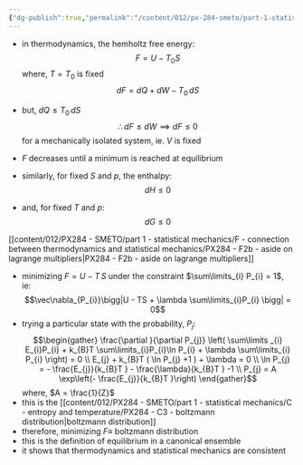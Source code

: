 ```yaml
---
{"dg-publish":true,"permalink":"/content/012/px-284-smeto/part-1-statistical-mechanics/f-connection-between-thermodynamics-and-statistical-mechanics/px-284-f2a-systems-with-fixed-t-and-v-or-canonical-ensemble/","noteIcon":"1","created":"2025-08-27T13:14:32.657+01:00","updated":"2025-01-03T13:10:26.000+00:00"}
---
```


- in thermodynamics, the hemholtz free energy:
$$F = U - T_{0}S$$
	where, $T = T_{0}$ is fixed
$$ dF  = dQ  + dW - T_{0}\,dS$$
- but, $dQ \leq T_{0}\, dS$
$$\therefore dF \leq dW \implies dF\leq 0$$
	for a mechanically isolated system, ie. $V$ is fixed
- $F$ decreases until a minimum is reached at equilibrium

- similarly, for fixed $S$ and $p$, the enthalpy:
$$dH \leq 0$$
- and, for fixed $T$ and $p:$
$$dG \leq 0$$

[[content/012/PX284 - SMETO/part 1 - statistical mechanics/F - connection between thermodynamics and statistical mechanics/PX284 - F2b - aside on lagrange multipliers\|PX284 - F2b - aside on lagrange multipliers]]

- minimizing $F = U - T\,S$ under the constraint $\sum\limits_{i} P_{i} = 1$, ie: 
$$\vec\nabla_{P_{i}}\bigg|U - TS + \lambda \sum\limits_{i}P_{i} \bigg| = 0$$
- trying a particular state with the probability, $P_{j}:$
$$\begin{gather}
\frac{\partial }{\partial P_{j}} \left( \sum\limits _{i} E_{i}P_{i} + k_{B}T \sum\limits_{i}P_{i}\ln P_{i} + \lambda \sum\limits_{i} P_{i} \right) = 0 \\
E_{j} + k_{B}T ( \ln P_{j} +1 ) + \lambda = 0 \\ 
\ln P_{j} = - \frac{E_{j}}{k_{B}T } - \frac{\lambda}{k_{B}T } -1 \\
P_{j} = A \exp\left(- \frac{E_{j}}{k_{B}T }\right)
\end{gather}$$
	where, $A = \frac{1}{Z}$
- this is the [[content/012/PX284 - SMETO/part 1 - statistical mechanics/C - entropy and temperature/PX284 - C3 - boltzmann distribution\|boltzmann distribution]]
- therefore, minimizing $F \equiv$ boltzmann distribution
- this is the definition of equilibrium in a canonical ensemble
- it shows that thermodynamics and statistical mechanics are consistent
